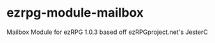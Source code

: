 ezrpg-module-mailbox
====================

Mailbox Module for ezRPG 1.0.3 based off ezRPGproject.net's JesterC